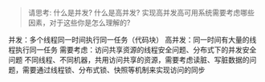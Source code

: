 > 请思考: 什么是并发? 
什么是高并发? 
实现高并发高可用系统需要考虑哪些 因素，对于这些你是怎么理解的?

并发：多个线程同一时间执行同一任务（代码块）
高并发：同一时间有大量的线程执行同一任务
需要考虑：访问共享资源的线程安全问题、分布式下的并发安全问题
不同线程、不同机器，共用访问共享的资源，需要考虑读脏、写脏数据的问题，需要通过线程锁、分布式锁、快照等机制来实现访问的同步